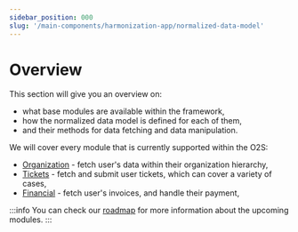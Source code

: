 ```yaml
---
sidebar_position: 000
slug: '/main-components/harmonization-app/normalized-data-model'
---
```


# Overview

This section will give you an overview on:

- what base modules are available within the framework,
- how the normalized data model is defined for each of them,
- and their methods for data fetching and data manipulation.

We will cover every module that is currently supported within the O2S:

- [Organization](./core-model-organization.md) - fetch user's data within their organization hierarchy,
- [Tickets](./core-model-tickets.md) - fetch and submit user tickets, which can cover a variety of cases,
- [Financial](./core-model-financial.md) - fetch user's invoices, and handle their payment,

:::info
You can check our [roadmap](/blog/roadmap) for more information about the upcoming modules.
:::
